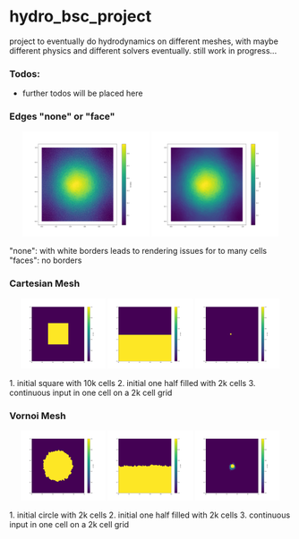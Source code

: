 # hydro_bsc_project
project to eventually do hydrodynamics on different meshes, with maybe different physics and different solvers eventually. still work in progress...

### Todos:
- further todos will be placed here

### Edges "none" or "face"
<p align="center">
  <img src="./figures/test_edgecolor_none.png" alt="none" width="45%">
  <img src="./figures/test_edgecolor_face.png" alt="face" width="45%">
</p>

"none": with white borders leads to rendering issues for to many cells 
"faces": no borders

### Cartesian Mesh

<p align="center">
  <img src="./figures/c_square_10k.gif" alt="square" width="30%">
  <img src="./figures/c_half_2k.gif" alt="half" width="30%">
  <img src="./figures/c_continuous_input.gif" alt="input" width="30%">
</p>
1. initial square with 10k cells
2. initial one half filled with 2k cells
3. continuous input in one cell on a 2k cell grid

### Vornoi Mesh
<p align="center">
  <img src="./figures/v_circle_2k.gif" alt="circle" width="30%">
  <img src="./figures/v_half_2k.gif" alt="half" width="30%">
  <img src="./figures/v_continuous_input.gif" alt="input" width="30%">
</p>
1. initial circle with 2k cells
2. initial one half filled with 2k cells
3. continuous input in one cell on a 2k cell grid
